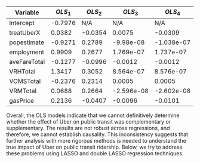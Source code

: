 | Variable     | $OLS_1$ | $OLS_2$ | $OLS_3$    | $OLS_4$    |
| ------------ | ------- | ------- | ---------- | ---------- |
| Intercept    | -0.7976 | N/A     | N/A        | N/A        |
| treatUberX   | 0.0382  | -0.0354 | 0.0075     | -0.0309    |
| popestimate  | -0.9271 | 0.2789  | -9.98e-08  | -1.038e-07 |
| employment   | 0.9909  | 0.2677  | 1.769e-07  | 1.737e-07  |
| aveFareTotal | -0.1277 | -0.0996 | -0.0012    | -0.0012    |
| VRHTotal     | 1.3417  | 0.3052  | 8.564e-07  | 8.576e-07  |
| VOMSTotal    | -0.2376 | 0.2314  | 0.0005     | 0.0005     |
| VRMTotal     | 0.0688  | 0.2664  | -2.596e-08 | -2.602e-08 |
| gasPrice     | 0.2136  | -0.0407 | -0.0096    | -0.0101    |

Overall, the OLS models indicate that we cannot definitively determine whether the effect of Uber on public transit was complementary or supplementary. The results are not robust across regressions, and therefore, we cannot establish causality. This inconsistency suggests that further analysis with more rigorous methods is needed to understand the true impact of Uber on public transit ridership. Below, we try to address these problems using LASSO and double LASSO regression techniques.
